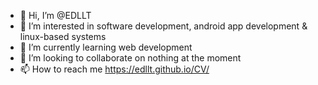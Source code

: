 - 👋 Hi, I’m @EDLLT
- 👀 I’m interested in software development, android app development & linux-based systems
- 🌱 I’m currently learning web development
- 💞️ I’m looking to collaborate on nothing at the moment
- 📫 How to reach me https://edllt.github.io/CV/

<!---
EDLLT/EDLLT is a ✨ special ✨ repository because its `README.md` (this file) appears on your GitHub profile.
You can click the Preview link to take a look at your changes.
--->
